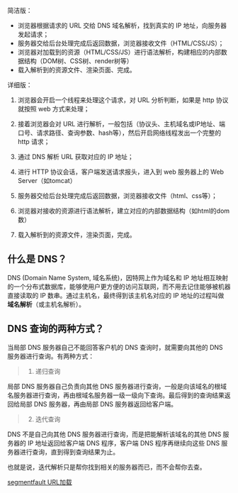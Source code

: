 简洁版：

* 浏览器根据请求的 URL 交给 DNS 域名解析，找到真实的 IP 地址，向服务器发起请求；
* 服务器交给后台处理完成后返回数据，浏览器接收文件（HTML/CSS/JS）；
* 浏览器对加载到的资源（HTML/CSS/JS）进行语法解析，构建相应的内部数据结构（DOM树、CSS树、render树等）
* 载入解析到的资源文件、渲染页面、完成。

详细版：

1. 浏览器会开启一个线程来处理这个请求，对 URL 分析判断，如果是 http 协议就按照 web 方式来处理；

2. 接着浏览器会对 URL 进行解析，一般包括（协议头、主机域名或IP地址、端口号、请求路径、查询参数、hash等），然后开启网络线程发出一个完整的 http 请求；

3. 通过 DNS 解析 URL 获取对应的 IP 地址；

4. 进行 HTTP 协议会话，客户端发送请求报头，进入到 web 服务器上的 Web Server（如tomcat）

5. 服务器交给后台处理完成后返回数据，浏览器接收文件（html、css等）；

6. 浏览器对接收的资源进行语法解析，建立对应的内部数据结构（如html的dom数）

7. 载入解析到的资源文件，渲染页面，完成。

## 什么是 DNS？

DNS (Domain Name System, 域名系统)，因特网上作为域名和 IP 地址相互映射的一个分布式数据库，能够使用户更方便的访问互联网，而不用去记住能够被机器直接读取的 IP 数串。通过主机名，最终得到该主机名对应的 IP 地址的过程叫做 **域名解析**（或主机名解析）。

## DNS 查询的两种方式？

当局部 DNS 服务器自己不能回答客户机的 DNS 查询时，就需要向其他的 DNS 服务器进行查询。有两种方式：

> 1. 递归查询

局部 DNS 服务器自己负责向其他 DNS 服务器进行查询，一般是向该域名的根域名服务器进行查询，再由根域名服务器一级一级向下查询。最后得到的查询结果返回给局部 DNS 服务器，再由局部 DNS 服务器返回给客户端。

> 2. 迭代查询

DNS 不是自己向其他 DNS 服务器进行查询，而是把能解析该域名的其他 DNS 服务器的 IP 地址返回给客户端 DNS 程序，客户端 DNS 程序再继续向这些 DNS 服务器进行查询，直到得到查询结果为止。

也就是说，迭代解析只是帮你找到相关的服务器而已，而不会帮你去查。

[segmentfault URL加载](https://segmentfault.com/a/1190000014872028?utm_source=channel-hottest)